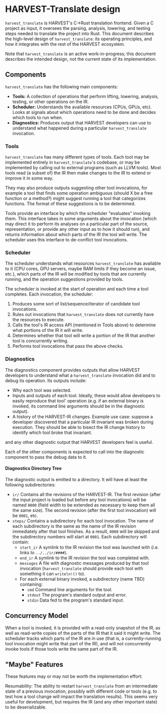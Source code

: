 # HARVEST-Translate design

`harvest_translate` is HARVEST's C->Rust translation frontend. Given a C project
as input, it oversees the parsing, analysis, lowering, and testing steps needed
to translate the project into Rust. This document describes the high-level
design of `harvest_translate`: its operating principles, and how it integrates
with the rest of the HARVEST ecosystem.

Note that `harvest_translate` is an active work-in-progress; this document
describes the intended design, not the current state of its implementation.

## Components

`harvest_translate` has the following main components:

* **Tools:** A collection of operations that perform lifting, lowering,
  analysis, testing, or other operations on the IR.
* **Scheduler:** Understands the available resources (CPUs, GPUs, etc). Looks at
  signals about which operations need to be done and decides which tools to run
  when.
* **Diagnostics:** Produces output that HARVEST developers can use to understand
  what happened during a particular `harvest_translate` invocation.

### Tools

`harvest_translate` has many different types of tools. Each tool may be
implemented entirely in `harvest_translate`'s codebase, or may be implemented by
calling out to external programs (such as LLVM tools). Most tools read (a subset
of) the IR then make changes to the IR to extend or improve it in some way.

They may also produce outputs suggesting other tool invocations, for example a
tool that finds some operation ambiguous (should X be a free function or a
method?) might suggest running a tool that categorizes functions. The format of
these suggestions is to be determined.

Tools provide an interface by which the scheduler "evaluates" invoking them.
This interface takes in some arguments about the invocation (which may direct it
to perform its analyses on a particular part of the source, representation, or
provide any other input as to how it should run), and returns information about
which parts of the IR the tool will write. The scheduler uses this interface to
de-conflict tool invocations.

### Scheduler

The scheduler understands what resources `harvest_translate` has available to it
(CPU cores, GPU servers, maybe RAM limits if they become an issue, etc.), which
parts of the IR will be modified by tools that are currently running, and the
operation suggestions provided by tools.

The scheduler is invoked at the start of operation and each time a tool
completes. Each invocation, the scheduler:

1. Produces some sort of list/sequence/iterator of candidate tool invocations.
2. Rules out invocations that `harvest_translate` does not currently have the
   resources to execute.
3. Calls the tool's IR access API (mentioned in Tools above) to determine what
   portions of the IR it will write.
4. Determines whether that tool will write a portion of the IR that another tool
   is concurrently writing.
5. Performs tool invocations that pass the above checks.

### Diagnostics

The diagnostics component provides outputs that allow HARVEST developers to
understand what a `harvest_translate` invocation did and to debug its operation.
Its outputs include:

* Why each tool was selected.
* Inputs and outputs of each tool. Ideally, these would allow developers to
  easily reproduce that tool' operation (e.g. if an external binary is invoked,
  its command line arguments should be in the diagnostic output).
* A history of the HARVEST-IR changes. Example use case: suppose a developer
  discovered that a particular IR invariant was broken during execution. They
  should be able to bisect the IR change history to identify which tool broke
  that invariant.

and any other diagnostic output that HARVEST developers feel is useful.

Each of the other components is expected to call into the diagnostic component
to pass the debug data to it.

#### Diagnostics Directory Tree

The diagnostic output is emitted to a directory. It will have at least the
following subdirectories:

* `ir/` Contains all the revisions of the HARVEST-IR. The first revision
  (after the input project is loaded but before any tool invocations) will be
  named `0000` (field width to be extended as necessary to keep them all the
  same size). The second revision (after the first tool invocation) will be
  `0001`, etc.
* `steps/` Contains a subdirectory for each tool invocation. The name of each
  subdirectory is the same as the name of the IR revision immediately after that
  tool finishes. As a result, `0000` will be skipped and the subdirectory
  numbers will start at `0001`. Each subdirectory will contain:
  - `start_ir` A symlink to the IR revision the tool was launched with (i.e.
    links to `../../ir/####`).
  - `end_ir` A symlink to the IR revision the tool was completed with.
  - `messages` A file with diagnostic messages produced by that tool invocation
    (`harvest_translate` should provide each tool with something it can
    `writeln!()` to).
  - For each external binary invoked, a subdirectory (name TBD) containing:
    * `cmd` Command line arguments for the tool.
    * `stdout` The program's standard output and error.
    * `stdin` Data fed to the program's standard input.

## Concurrency Model

When a tool is invoked, it is provided with a read-only snapshot of the IR, as
well as read-write copies of the parts of the IR that it said it might write.
The scheduler tracks which parts of the IR are in use (that is, a
currently-running tool invocation might write that part of the IR), and will not
concurrently invoke tools if those tools write the same part of the IR.

## "Maybe" Features

These features may or may not be worth the implementation effort:

Resumability: The ability to restart `harvest_translate` from an intermediate
state of a previous invocation, possibly with different code or tools (e.g. to
test how a tool change will impact the translation results). This seems very
useful for development, but requires the IR (and any other important state) to
be deserializable.
